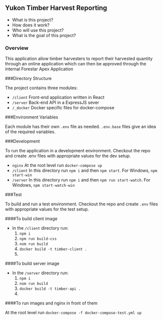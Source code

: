 
## Yukon Timber Harvest Reporting

- What is this project?
- How does it work?
- Who will use this project?
- What is the goal of this project?

### Overview

This application allow timber harvesters to report their harvested quantity 
through an online application which can then be approved through the internal 
Forestar Apex Application

###Directory Structure

The project contains three modules:
- `/client` Front-end application written in React
- `/server` Back-end API in a ExpressJS sever
- `/_docker` Docker specific files for docker-compose

###Environment Variables

Each module has their own `.env` file as needed. `.env.base` files give an idea of the required variables.

###Development

To run the application in a development environment. 
Checkout the repo and create .env files with appropriate values for the dev setup. 
- `nginx` At the root level run `docker-compose up`
- `/client` In this directory run `npm i` and then `npm start`. For Windows, `npm start-win`
- `/server` In this directory run `npm i` and then `npm run start-watch`. For Windows, `npm start-watch-win`

###Test

To build and run a test environment. Checkout the repo and create `.env` files with appropriate values for the test setup.

####To build client image

- In the `/client` directory run:
  1. `npm i`
  2. `npm run build-css`
  3. `nom run build`
  4. `docker build -t timber-client .`
  5. 
####To build server image
  
- In the `/server` directory run:
    1. `npm i`
    2. `nom run build`
    3. `docker build -t timber-api .`
    4. 
####To run images and nginx in front of them
    
At the root level run `docker-compose -f docker-compose-test.yml up`